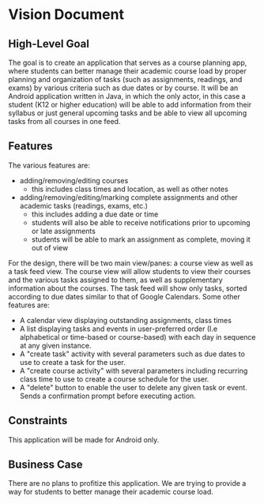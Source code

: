 # Vision Document

## High-Level Goal
The goal is to create an application that serves as a course planning app, where students can better manage their academic course load by proper planning and organization of tasks (such as assignments, readings, and exams) by various criteria such as due dates or by course. It will be an Android application written in Java, in which the only actor, in this case a student (K12 or higher education) will be able to add information from their syllabus or just general upcoming tasks and be able to view all upcoming tasks from all courses in one feed. 

## Features
The various features are:
- adding/removing/editing courses
  - this includes class times and location, as well as other notes
- adding/removing/editing/marking complete assignments and other academic tasks (readings, exams, etc.) 
  - this includes adding a due date or time
  - students will also be able to receive notifications prior to upcoming or late assignments
  - students will be able to mark an assignment as complete, moving it out of view

For the design, there will be two main view/panes: a course view as well as a task feed view. The course view will allow students to view their courses and the various tasks assigned to them, as well as supplementary information about the courses. The task feed will show only tasks, sorted according to due dates similar to that of Google Calendars. Some other features are:
- A calendar view displaying outstanding assignments, class times
- A list displaying tasks and events in user-preferred order (I.e alphabetical or time-based or course-based) with each day in sequence at any given instance. 
- A "create task" activity with several parameters such as due dates to use to create a task for the user. 
- A "create course activity" with several parameters including recurring class time to use to create a course schedule for the user.
- A "delete" button to enable the user to delete any given task or event. Sends a confirmation prompt before executing action.

## Constraints
This application will be made for Android only.

## Business Case
There are no plans to profitize this application. We are trying to provide a way for students to better manage their academic course load.
